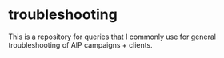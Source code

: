 # troubleshooting

This is a repository for queries that I commonly use for general troubleshooting of AIP campaigns + clients.
